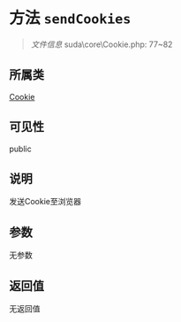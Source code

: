 # 方法 `sendCookies`

> *文件信息* suda\core\Cookie.php: 77~82

## 所属类 

[Cookie](../Cookie.md)

## 可见性

public

## 说明

发送Cookie至浏览器

## 参数


无参数


## 返回值

无返回值
